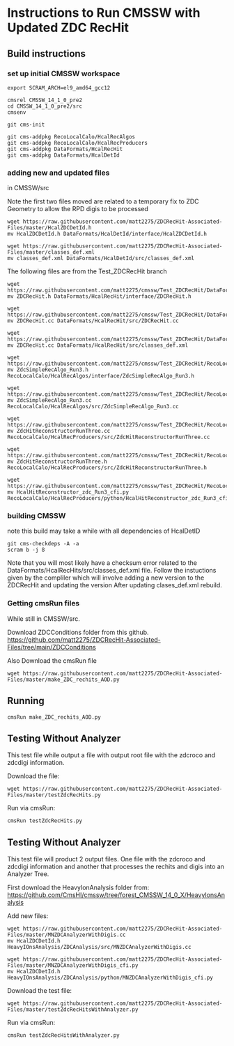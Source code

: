 # Instructions to Run CMSSW with Updated ZDC RecHit 



## Build instructions

### set up initial CMSSW workspace

```
export SCRAM_ARCH=el9_amd64_gcc12

cmsrel CMSSW_14_1_0_pre2
cd CMSSW_14_1_0_pre2/src
cmsenv

git cms-init

git cms-addpkg RecoLocalCalo/HcalRecAlgos
git cms-addpkg RecoLocalCalo/HcalRecProducers
git cms-addpkg DataFormats/HcalRecHit
git cms-addpkg DataFormats/HcalDetId
```
### adding new and updated files
in CMSSW/src

Note the first two files moved are related to a temporary fix to ZDC Geometry to allow the RPD digis to be processed

```
wget https://raw.githubusercontent.com/matt2275/ZDCRecHit-Associated-Files/master/HcalZDCDetId.h
mv HcalZDCDetId.h DataFormats/HcalDetId/interface/HcalZDCDetId.h

wget https://raw.githubusercontent.com/matt2275/ZDCRecHit-Associated-Files/master/classes_def.xml
mv classes_def.xml DataFormats/HcalDetId/src/classes_def.xml
```

The following files are from the Test_ZDCRecHit branch
```
wget https://raw.githubusercontent.com/matt2275/cmssw/Test_ZDCRecHit/DataFormats/HcalRecHit/interface/ZDCRecHit.h
mv ZDCRecHit.h DataFormats/HcalRecHit/interface/ZDCRecHit.h

wget https://raw.githubusercontent.com/matt2275/cmssw/Test_ZDCRecHit/DataFormats/HcalRecHit/src/ZDCRecHit.cc
mv ZDCRecHit.cc DataFormats/HcalRecHit/src/ZDCRecHit.cc

wget https://raw.githubusercontent.com/matt2275/cmssw/Test_ZDCRecHit/DataFormats/HcalRecHit/src/classes_def.xml
mv ZDCRecHit.cc DataFormats/HcalRecHit/src/classes_def.xml

wget https://raw.githubusercontent.com/matt2275/cmssw/Test_ZDCRecHit/RecoLocalCalo/HcalRecAlgos/interface/ZdcSimpleRecAlgo_Run3.h
mv ZdcSimpleRecAlgo_Run3.h RecoLocalCalo/HcalRecAlgos/interface/ZdcSimpleRecAlgo_Run3.h

wget https://raw.githubusercontent.com/matt2275/cmssw/Test_ZDCRecHit/RecoLocalCalo/HcalRecAlgos/src/ZdcSimpleRecAlgo_Run3.cc
mv ZdcSimpleRecAlgo_Run3.cc RecoLocalCalo/HcalRecAlgos/src/ZdcSimpleRecAlgo_Run3.cc

wget https://raw.githubusercontent.com/matt2275/cmssw/Test_ZDCRecHit/RecoLocalCalo/HcalRecProducers/src/ZdcHitReconstructorRunThree.cc
mv ZdcHitReconstructorRunThree.cc RecoLocalCalo/HcalRecProducers/src/ZdcHitReconstructorRunThree.cc

wget https://raw.githubusercontent.com/matt2275/cmssw/Test_ZDCRecHit/RecoLocalCalo/HcalRecProducers/src/ZdcHitReconstructorRunThree.h
mv ZdcHitReconstructorRunThree.h RecoLocalCalo/HcalRecProducers/src/ZdcHitReconstructorRunThree.h

wget https://raw.githubusercontent.com/matt2275/cmssw/Test_ZDCRecHit/RecoLocalCalo/HcalRecProducers/python/HcalHitReconstructor_zdc_Run3_cfi.py
mv HcalHitReconstructor_zdc_Run3_cfi.py RecoLocalCalo/HcalRecProducers/python/HcalHitReconstructor_zdc_Run3_cfi.py

```
### building CMSSW
 note this build may take a while with all dependencies of HcalDetID
```
git cms-checkdeps -A -a
scram b -j 8

```

Note that you will most likely have a checksum error related to  the DataFormats/HcalRecHits/src/classes_def.xml file. 
Follow the instuctions given by the compliler which will involve adding a new version to the ZDCRecHit and updating the version
After updating clases_def.xml rebuild. 


### Getting cmsRun files
While still in CMSSW/src.

Download ZDCConditions folder from this github. 
https://github.com/matt2275/ZDCRecHit-Associated-Files/tree/main/ZDCConditions

Also Download the cmsRun file
```
wget https://raw.githubusercontent.com/matt2275/ZDCRecHit-Associated-Files/master/make_ZDC_rechits_AOD.py
```
## Running 

```
cmsRun make_ZDC_rechits_AOD.py
```


## Testing Without Analyzer

This test file while output a file with output root file with the zdcroco and zdcdigi information.

Download the file: 

```
wget https://raw.githubusercontent.com/matt2275/ZDCRecHit-Associated-Files/master/testZdcRecHits.py
```
Run via cmsRun:

```
cmsRun testZdcRecHits.py
```

## Testing Without Analyzer

This test file will product 2 output files. One file with the zdcroco and zdcdigi information and another that processes the rechits and digis into an Analyzer Tree. 

First download the HeavyIonAnalysis folder from: https://github.com/CmsHI/cmssw/tree/forest_CMSSW_14_0_X/HeavyIonsAnalysis

Add new files:

```
wget https://raw.githubusercontent.com/matt2275/ZDCRecHit-Associated-Files/master/MNZDCAnalyzerWithDigis.cc
mv HcalZDCDetId.h HeavyIOnsAnalysis/ZDCAnalysis/src/MNZDCAnalyzerWithDigis.cc

wget https://raw.githubusercontent.com/matt2275/ZDCRecHit-Associated-Files/master/MNZDCAnalyzerWithDigis_cfi.py
mv HcalZDCDetId.h HeavyIOnsAnalysis/ZDCAnalysis/python/MNZDCAnalyzerWithDigis_cfi.py
```

Download the test file: 

```
wget https://raw.githubusercontent.com/matt2275/ZDCRecHit-Associated-Files/master/testZdcRecHitsWithAnalyzer.py
```
Run via cmsRun:

```
cmsRun testZdcRecHitsWithAnalyzer.py
```



